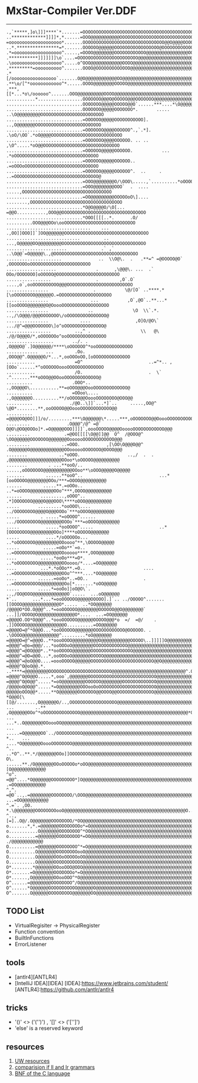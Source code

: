 # MxStar-Compiler Ver.DDF

-----

	.,`*****,]o\]]]****`*.......=OOOOOOOOOOOOOOOOOOOOOOOOOOOOOOOOOOOOOOOOOOOOOOOOOOOOOOOOOOOOOOOOOOOOOOO
	..*************]]]]*,*......=OOO@@@@@@@@@@@OOOOOOOOOOOOOOOOOOOOOOOOOOOOOOOOOOOOOOOOOOOOOOOOOOOOOOOOO
	=oooooooooooooooooooo*.......OOOOOOOOOOOOOOOOOOOOOOOOOOOOOOO@@O@@@@OOOOOOOOOOOOOOOOOO@@@@@@@@OOOOOOO
	..*.****************=*.......OOOOOO@@@@@@OOOOOOOOOOOOOOOOO@OOOOOOOOOOOOOOOOOOOOOOOOOOOOOOOOOOOOOOOOO
	.*=oooooooooooooooooo^.....,=OOOO@@@@@@@@OOOOOOOOOOOO@@@@@@@@@@@@@@@@OOOOOOOOOOOOOOOOOOOOOOOOOOOOOOO
	.***********]]]]]]]\o`....=OOOOOOOOOOOOOOOOOOOOOOO@@@@@@@@@@@@@@@@@@@@@OOOOOOOOOOOOOOOOOOOOO@OOOOOOO
	.\ooooooooooooooooooo^.....o^OOO@@@@@@@@@@@@OOOO@@@@@@@@@@@@@@@@@@@@@@@@@@OOOOOOOOOOOOOOOOOOOOOOOOOO
	.*********=oooooooooo^.......OOOO@OOOOOOOOOOOOO@@@@@@@@@@@@@@@@@@@@@@@@@@@@OOOOOOOOOO@@@@@@@@@OOOOOO
	.*[/ooooooooooooooooo`.......O@O@@@@@@@@@@@@OO@@@@@@@@@@@@@@@@@@@@@@@@@@@@@@@OOOOOOOOOOOOOOOOOOOOOOO
	.**\o/[^*oooooooooooo^*......OOOO@@@@@@@@OOOOO@@@@@@@@@@@@@@@@@@@@@@@@@@@@@@@OOOOOOOOOOOOOOOOOOOOOOO
	.***,[[*...*o\/oooooo^.......OOO@@@@@@@@@@OOOO@@@@@@@@@@@@@@@@@@@@@@@@@@@@@@@OOOOOOOOOOOOOOOOOOOOOOO
	...........*.................OOOOOOO@@@O@OOOOO@@@OOOOOOO@@@@@@@@@@@@@@@@@@@@OOOOOOOOOOOOOOOOOOOOOOOO
	.............................OOOOOOO@@@@@OOOOO@@O`......***....*\O@@@@@@@@@@OOOOOOOOOOOOOOOOOOOOOOOO
	.............................OOOOOOO@@@@@OOOOOOO*.       ..... ..\O@@@@@@@@@OOOOOOOOOOOOOOOOOOOOOOOO
	.............................=OOOOOO@@@@@OOOOOOOOOOO].          ..,O@@@@@@@OOOOOOOOOOOOOOOOOOOOOOOOO
	.............................=OOOOOOO@@@@OOOOOO^.,`.*]. .\oO/\OO`.*oO@@@@OOOOOOOOOOOOOOOOOOOOOOOOOOO
	.............................=OOOOOOO@@@@OOOOOO. .. ..   ,\O^.....*oO@@OOOOOOOOOOOOOOOOOOOOOOOOOOOOO
	.............................=OOOOOO@@@@@OOOOOO.           ...   .*oOOOOOOOOOOOOOOOOOOOOOOOOOOOOOOOO
	.............................=OOOOOO@@@@@OOOOOO..                .=oOOOoOOOOOOOOOOOOOOOOOOOOOOOOOOOO
	.............................=OOOOOO@@@@@OOOOOO^.  ..     .     ..=OOOOOOOOOOOOOOOOOOOOOOOOOOOOOOOO@
	.............................=OOO@@@@@@@@O/\OOO\.....,`..........*oOOOOOOOOOOOOOOOOOOOOOOOOOOOOOOOOO
	.............................=OOO@@@@@@@@OOO`  .  ....      .....,OOOOOOOOOOOOOOOOOOOOOOOOOOOOOOOOOO
	.............................=OO@@@@@@@@@OOOOOoO\]....  ........,OOOOOOOOOOOOOOOOOOOOOOOOOOOOOOOOOOO
	.............................*O@O@@@@O/\O[...  =@@O...........,OOO@@OOOOOOOOOOOOOOOOOOOOOOOOOOOOOOOO
	.............................*OOO[[[[..*.      .O/ ..........OOO@@@OOo\ooOOOOOOOOOOOOOOOOOOOOOOOOOOO
	................................    ...       .,OO]]OOO]]`]OO@@@@@@@OOOOOOOOOOOOOOOOOOOOOOOOOOOOOOOO
	............................         ..        ...,O@@@@@OO@@@@@@@@@OOOOOOOOOOOOOOOOOOOOOOOOOOOOOOOO
	.......................             .` ,`         ..\O@@`=O@@@@@\.,@OOOOOOOOOOOOOOOOOOOOOOOOOOOOOOOO
	.....................              ..  \\O@\.  .   .**=^ =@OOOOO@O` ,OOOOOOOoOOOOOOOOOOOOOOOOOOOOOOO
	...................               .      ,\@@@\. ...  .` OOo/OOOOOOO]oOOOOO@OOOOOOOOOOOOOOOOOOOOOOOO
	.................                 .        ,O`.O`   ....,o`,ooOOOOOOOOOO@@@OOOOOOOOOOOOOOOOOOOOOOOOO
	................                 .           \@/[O` ..****.*[\oOOOOOOOO@@@@@@O.=OOOOOOOOOOOOOOOOOOOO
	................                ...           ,O`,@O`..**...*[[ooOOOO@@@@@@@O@OoooOOOOOOOOOOOOOOOOOO
	................               ..               \O  \\`.*.   ..,/\O@@@/@@@OOOOOOO\/oOOOOOOOOOOOOOOO@
	................            ....                 ,O]O/@O\`    .../@^=@@@OOOOOOO\]o^oOOOOOOOOOOOOOOO@
	.................         ..,^ .                   \\   @\    ./@/O@@@O/*,oOOOOOOo^ooOOOOOOOOOOOOOOO
	..................       ../. .                     ,O@@@O@`.]O@@@@@@/****\oOOOOOO^*ooOOOOOOOOOOOOOO
	............   ...        .Oo.                       ,OOO@@^.O@@@@@O/*...*,ooOOOoOO,[oOOOOOOOOOOOOOO
	...........               =O^                         ..=^*.. ,[OOo`......*^oOOOOOOoooOOOOOOOOOOOOOO
	...........               /O.                         .  \`     .^.......***oOOO@@OOooOOOOOOOOOOOOO@
	..........               .OOO*..                     .,OO@@@O\...........**=oOOO@@@OooOOOOOOOOOOOOO@
	..........               =OOoo\....                 .,O@@@@@@O..........**/oOOOO@@OoooOOOOOOOO@OOO@@
	..........              ./@O..\]]`...*]`..     .....,OO@^ \@O*........**,ooOOOOO@@OoooOOOOOOOOOOOO@@
	..........              =@@@@OO@OO]]]/o/.........***\O@@@@@@\*.....***,oOOOOOOO@@OoooOOOOOOOOOOOOO@@
	.........              .O@@@^/@^ =@` O@O\@OO@OOOo]*.=O@@@@@OOO]]]]`,oooOOOOO@@@@OooooOOOOOOOOOOOO@@@
	.........             .=@OO[[[[\O@@]]@@  O^  /@OOO@^    \OO@@@@@@OOOOOOO@@@@@@@OoooooOOOOOOOOOOOO@@@
	.........            ..=OOO.          ,[\OO\O@@@O@@^    .O@@@@@@O@@@@@@@@@@@@@OOoooooOOOOOOO@OOOO@@@
	........            ..*oOOO.                  ..,/  .  . ,@@@@@@@@@@@@@@@@@@@@OOoo*\oOOOOO@@@@@@@@@@
	........        . ...**ooO/..                        .....,oOOOOOOO@@@@@@@@@@@OOoo**\oOOO@@@@@O@@@@@
	.......        ......**ooO^..                             ...*[ooOOOOO@@@@@@@@OOo/***=OOOO@@@@@@@@@@
	......        .....**.=oOOo..                               ..*=oOOOO@@@@@@@@@OOo^***,OOOO@@@@@@@@@@
	......       .........,oOOO^..                              .*]OOOOOOO@@@@O@@@OOO\****oOOO@@@@@@@@@@
	.....       .........*ooOOO\....                           ../OOOOOOOO@@@@O@@@OOOo`***oOOOO@@@@@@@@@
	.....        . .....*=oOOOO^......                       .../OOOOOOOOO@@@@@@@@OOOo`***=oOOOO@@@@@@@@
	.....          .....*ooOOOO^.....                         ..*[OOOOOOOO@@@@@@@@@OOo]****oOOOOO@@@@@@@
	.....          ....*/oOOOOOo...                            ..*oOOOOOOO@@@@@@@@@OOoooo^**,\OOOOO@@@@@
	.....         .....=oOo**`=o..                             ..=OOOOOOOO@@@@@@@@@OOooooo****,OOO@@@@@@
	....         .....*ooOo***=O*.                            ..*oOOOOOOOO@@@@@@@@@OOoooo/*....=OO@@@@@@
	....         ...*.*oOOo**.=O..                      ....  ..=OOOOOOOOOO@@@@@@@@OOo^^***....*OO@@@@@@
	....        ......=ooOo*..=OO..                     .     ..=OOOOOOOOOO@@@@@@@@@Oo[*.......*oOO@@@@@
	.....       .....*=ooOo]]oO@O\`.                         ..,/OO@OOO@@@@@@@@@@@@@O`.....  ...oO@@@@@@
	*`..      ...*...*=ooOOOOOO@@@@@OOOOO].]`.. ../OOOOO^.......[[OOOO@@@@@@@@@@@@@@O*.....  ..*OO@@@@@@
	/@@@@O*OO.O@@@^..*=ooOOOOOO@@@@@@@@OOOOOO@@O@@@@@@@@` ...]]/OOOO@O@@@@@@@@@@@@@@O*....  ...=OO@@@@@@
	=@@@@O.OO*O@@@^..*oooOOOOOO@@@@@@OOOOO@@@*o  =/  =@/    . .]]OOOOO@@@@@@@@@@@@@@O..........=OO@@@@@@
	=@@@@O=@^*O@@O...*ooOOOOOO@@@@@@@OOOOOOOOOOOO@OOOOOO. .     .\OOOO@@@@@@@@@@@@@@^.........*oO@@@@@@@
	=@@@@O=@^=@@@O..**oooOOOO@@@@@@@@@@O@@@@@@@@@@@OOOOO\..]]]]]O@@@@@@@@@@@@@@@@@@@^........*,oO@@@@@@@
	=@@@@^=@o=@@@/...*ooOOOoO@@@@@@@@OOOOOOOOOOOOO@@@@@@@@@@@@@@@@@@@@@@@@@@@@@@@@@@O........*,OO@@@@@@@
	=@@@@^=@OO@@@*..**ooOOOOO@@@@@@@OOOOOOOOOOOOOOOO@@@@@@@@@@@@@@@@@@@@@@@@@@@@@@@@O`]]]].***=OO@@@@@@@
	=@@@@^=@O=@@O...*,ooOOOoO@@@@@@@OOOOO@@@@@@@@@@@@@@@@@@@@@@@@@@@@@@@@@@@@@@@@@@@@@@/[\.O@@@@@@@@@@@@
	=@@@@^=@oO@@O....=oooOOOOO@@@@@@OOOOOOOOOOOOOOOOOOOOOOOO@@O@@@@@@@@@@@@@@@@@@@@@@@@@O\.O@@@@@@@@@@@@
	=@@@@^O@oO@@.*.  ..****=@@@@@@@@@OOOOOOOOOOOOOOOOOOOOOOOO@@@@@@@@@@@@@@@@@@@@@@@@@@@@^.O@@@@@@@@@@@@
	=@@@@^O@O@@O.....*,ooo`,@@@@@@@OOOOOOOOOOOOOOOOOOOOOOOOOO@@@@@@@@@@@@@@@@@@@@@@@@@@@@^.O@@@@@@@@@@@@
	=@@@@^O@O@@^.....*=oO@@@@@@@@@OOOOOO@@@@@@@@OOOOOOOOOOOOO@@@@@@@@@@@@@@@@@@@@@@@@@@@@O.O@@@@@@@@@@@@
	/@@@@oO@O@@^.....*=O@@@@@@@@OOOooOoOOOOOOOOOOOOOOOOOOOOOO@@@@@@@@@@@@@@@@@@@@@@@@@@@@O.O@@@@@@@@@@@@
	@@@@@oOOO@@*.....**O@@@@@@@OOOOOOO@@OOOO@@OOOOOOOOOOOOOO@@@@@@@@@@@@@@@@@@@@@@@@O@@\/@.O@@@@@@@@@@@@
	*O@@O[\[[@/.......,O@@@@@@O/..,OOOOOOOOOOOOOOOOOO@@@@@@@@@@@@@@@@@@@@@@@@@@@@@@@@@@@@@*O@@@@@@@@@@@@
	...        ..**  ,O@@@@@@OOo^*oOOOOOOOOOOOOOO@@@@@@@@@@@@@@@@@@@@@@@@@@@@@@@@@@@@@@@@@*O@@@@@@@@@@@@
	...        ...*..O@@@@@@@OOoooOO@@@@@@@@@@@@@@@@@@@@@@@@@@@@@@@@@@@@@@@@@@@@@@@@@@@@@@*O@@@@@@@@@@@@
	...        .....=O@@@@@@OO`../OOOOOOOOOO@@@@@@@@@@@@@@@@@@@@@@@@@@@@@@@@@@@@@@@@@@@@@@,@@@@@@@@@@@@@
	*..   ...  ....*O@@@@@@@OoooOOOOOOOO@@@@@@@@@@@@@@@@@@@@@@@@@@@@@@@@@@@@@@@@@@@@@@@O@Oo@@@@@@@@@@@@@
	^.. ..*O^..**.*/@@@@@@@OOo]]OOOOOOOO@@@@@@@@@@@@@@@@@@@@@@@@@@@@@@@@@@@@@@@@@@@@@@O]@OO@@@@@@@@@@@@@
	O\.  ......**./O@@@@@@@OOoOOOOOo*oOO@@@@@@@@@@@@@@@@@@@@@@@@@@@@@@@@@@@@@@@@@@@@@O[..[O@@@@@@@@@@@@@
	^o^. =@@^....*O@@@@@@@OOOOOOOOO*]O@@@@@@@@@@@@@@@@@@@@@@@@@@@@@@@@@@@@@@@@@@@@@@/.   .=OO@@@@@@@@@@@
	^,^. =@O`..,.=@@@@@@@@OOOOOOOO/\OOO@@@@@@@@@@@@@@@@@@@@@@@@@@@@@@@@@@@@@@@@@@@@O.   ...=OO@@@@@@@@@@
	^.=`. ,OO. *.\@@@@@@@@OOOOOOOOooO@@@@@@@@@@@@@@@@@@@@@@@@@@@@@@@@@@@@@@@@@@@@@@O.......=OO@@@@@@@@@@
	^..,[=]..O@/.O@@@@@@@OOOOOOOO/*OO@@@@@@@@@@@@@@@@@@@@@@@@@@@@@@@@@@@@@@@@@@@@@@O../Oo*,oOO@@@@@@@@@@
	o.......*,*.=@@@@@@@OOOOOOOOo*=O@@@@@@@@@@@@@@@@@@@@@@@@@@@@@@@@@@@@@@@@@@@@@@@^.,O@O^.*=O@@@@@@@@@@
	o...........O@@@@@@@OOOOOOOO^*OO@@@@@@@@@@@@@@@@@@@@@@@@@@@@@@@@@@@@@@@@@@@@@@@`.=O@@^..=@@@@@@@@@@@
	o..........=@@@@@@@OOOOOOOOO*=OO@@@@@@@@@@@@@@@@@@@@@@@@@@@@@@@@@@@@@@@@@@@@@@O*oO@@^ ./@@@@@@@@@@@@
	O..........=@@@@@@@OOOOOOOO^*=O@@@@@@@@@@@@@@@@@@@@@@@@@@@@@@@@@@@@@@@@@@@@@@@^.o@@/.,O@@@@@@@@@@@@@
	O..........O@@@@@@@OOOOOOOOooO@@@@@@@@@@@@@@@@@@@@@@@@@@@@@@@@@@@@@@@@@@@@@@@/.....,/O@@@@@@@@@@@@@@
	O..........O@@@@@@OOOoOOOOOoOO@@@@@@@@@@@@@@@@@@@@@@@@@@@@@@@@@@@@@@@@@@@@@@@O/OO@OOOO@@@@@@@O@@@@@@
	O..........O@@@@@@OOOOOOOOOOO@@@@@@@@@@@@@@@@@@@@@@@@@@@@@@@@@@@@@@@@@@@@@@@@@@@@@@@@@@@@@@OO@@@@@@@
	O*........*@@@@@@@OOooOOO@OOO@@@@@@@@@@@@@@@@@@@@@@@@@@@@@@@@@@@@@@@@@@@@@@@@@@@@@@@@@@@@@@O@@@@@@@@
	O*.......=O@@@@@@@OOOOOOOo*=O@@@@@@@@@@@@@@@@@@@@@@@@@@@@@@@@@@@@@@@@@@@@@@@@@@@@@@@@@@@@@@@@@@@@@@@
	O*......,O@@@@@@@@OOooOOO^*O@@@@@@@@@@@@@@@@@@@@@@@@@@@@@@@@@@@@@@@@@@@@@@@@@@@@@@@@@@@@@@@@@@@@@@@@
	O^......=@@@@@@@@OOOOOOOO^/O@@@@@@@@@@@@@@@@@@@@@@@@@@@@@@@@@@@@@@@@@@@@@@@@@@@@@@@@@@@@@@@@@@@@@@@@
	O^......*O@@@@@@OOOOOOOOOOO@@@@@@O@@@@@@@@@@@@@@@@@@@@@@@@@@@@@@@@@@@@@@@@@@@@@@@@@@@@@@@O@@@@@@@@@@
	O^.......O@@@@@@OOOOOOOOO@@@@@@@OO@@@@@@@@@@@@@@@@@@@@@@@@@@@@@@@@@@@@@@@@@@@@@@@@@@@@@@@O@@@@@@@@@o


TODO List
-----
 - VirtualRegisiter -> PhysicalRegister 
 - Function convention
 - BuiltInFunctions
 - ErrorListener

tools
-----

 - [antlr4][ANTLR4]
 - [IntelliJ IDEA][IDEA]
[IDEA]:https://www.jetbrains.com/student/
[ANTLR4]:https://github.com/antlr/antlr4

tricks
------

 - '()' <> ('('')') , '[]' <> ('['']')
 - 'else' is a reserved keyword

resources
---------

1. [UW resources][1]
2. [comparision if ll and lr grammars][2]
3. [BNF of the C language][3]



  [1]: https://courses.cs.washington.edu/courses/csep501/11au/
  [2]: https://cs.stackexchange.com/questions/43/language-theoretic-comparison-of-ll-and-lr-grammars 
  [3]: https://cs.wmich.edu/~gupta/teaching/cs4850/sumII06/The%20syntax%20of%20C%20in%20Backus-Naur%20form.htm
